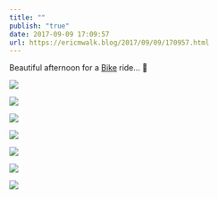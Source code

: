 ```yaml
---
title: ""
publish: "true"
date: 2017-09-09 17:09:57
url: https://ericmwalk.blog/2017/09/09/170957.html
---
```


Beautiful afternoon for a [Bike](https://www.strava.com/activities/1176369819) ride... 🚴

![](https://ericmwalk.blog/uploads/2022/bb9f7bd4ad.jpg)

![](https://ericmwalk.blog/uploads/2022/59626b72d4.jpg)

![](https://ericmwalk.blog/uploads/2022/4871703de5.jpg)

![](https://ericmwalk.blog/uploads/2022/1e89a59227.jpg)

![](https://ericmwalk.blog/uploads/2022/c015fad4c4.jpg)

![](https://ericmwalk.blog/uploads/2022/f63f338527.jpg)

![](https://ericmwalk.blog/uploads/2022/11a472d42b.jpg)